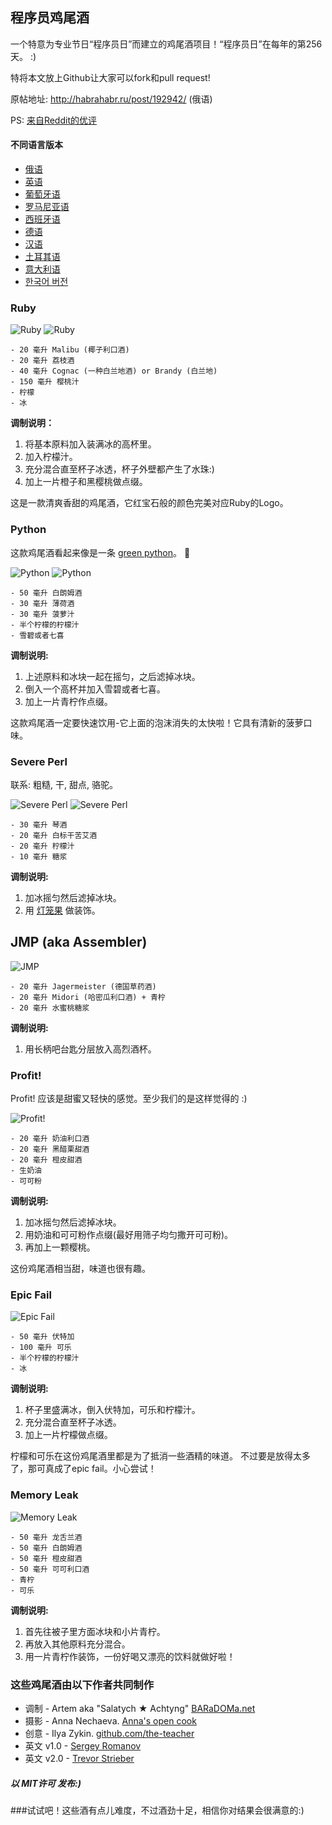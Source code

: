 ## 程序员鸡尾酒

一个特意为专业节日“程序员日”而建立的鸡尾酒项目！“程序员日”在每年的第256天。 :)

特将本文放上Github让大家可以fork和pull request!

原帖地址: http://habrahabr.ru/post/192942/ (俄语)

PS: [来自Reddit的优评](http://www.reddit.com/r/programming/comments/1m6n2g/cocktails_for_programmers/)

#### 不同语言版本

* [俄语](README.md)
* [英语](cocktails_for_programers.md)
* [葡萄牙语](coqueteis_para_programadores.md)
* [罗马尼亚语](cocktailuri_pentru_programatori.md)
* [西班牙语](cócteles_para_programadores.md)
* [德语](cocktails_fuer_programmierer.md)
* [汉语](程序员鸡尾酒.md)
* [土耳其语](programcılar_için_kokteyller.md)
* [意大利语](cocktails_per_programmatori.md)
* [한국어 버전](프로그래머를_위한_칵테일.md)

### Ruby

<img src="http://habr.habrastorage.org/post_images/d9a/b87/91d/d9ab8791dff93a03020fc96faf408c48.jpg" alt="Ruby" title="Ruby" />

<img src="http://habr.habrastorage.org/post_images/c50/c74/b1b/c50c74b1bad7a7a785c5055eaeb6a0aa.jpg" alt="Ruby" title="Ruby" />

```
- 20 毫升 Malibu (椰子利口酒)
- 20 毫升 荔枝酒
- 40 毫升 Cognac (一种白兰地酒) or Brandy (白兰地)
- 150 毫升 樱桃汁
- 柠檬
- 冰
```

**调制说明：**

1.  将基本原料加入装满冰的高杯里。
2.  加入柠檬汁。
3.  充分混合直至杯子冰透，杯子外壁都产生了水珠:)
4.  加上一片橙子和黑樱桃做点缀。

这是一款清爽香甜的鸡尾酒，它红宝石般的颜色完美对应Ruby的Logo。

### Python

这款鸡尾酒看起来像是一条 [green python](https://www.google.ru/search?q=green+python&ie=UTF-8&tbm=isch&source=og)。 :snake:

<img src="http://habr.habrastorage.org/post_images/a81/043/540/a81043540b546fe94fd3f8228c1be439.jpg" alt="Python" title="Python" />

<img src="http://habr.habrastorage.org/post_images/8b2/170/619/8b21706197f93ffde4f8f1d7cb9c444b.jpg" alt="Python" title="Python" />

```
- 50 毫升 白朗姆酒
- 30 毫升 薄荷酒
- 30 毫升 菠萝汁
- 半个柠檬的柠檬汁
- 雪碧或者七喜
```

**调制说明:**

1.  上述原料和冰块一起在摇匀，之后滤掉冰块。
2.  倒入一个高杯并加入雪碧或者七喜。
3.  加上一片青柠作点缀。

这款鸡尾酒一定要快速饮用-它上面的泡沫消失的太快啦！它具有清新的菠萝口味。

### Severe Perl

联系: 粗糙, 干, 甜点, 骆驼。

<img src="http://habr.habrastorage.org/post_images/122/4c2/773/1224c27737964d566311aae4fae37829.jpg" alt="Severe Perl" title="Severe Perl" />

<img src="http://habr.habrastorage.org/post_images/335/a14/7a8/335a147a8eff811aa6cf6470c84181bd.jpg" alt="Severe Perl" title="Severe Perl" />

```
- 30 毫升 琴酒
- 20 毫升 白标干苦艾酒
- 20 毫升 柠檬汁
- 10 毫升 糖浆
```

**调制说明:**

1.  加冰摇匀然后滤掉冰块。
2.  用 [灯笼果](http://zh.wikipedia.org/wiki/%E7%81%AF%E7%AC%BC%E6%9E%9C) 做装饰。

## JMP (aka Assembler)

<img src="http://habr.habrastorage.org/post_images/e40/2f5/004/e402f5004acdd7ad9f7d834fed1dc6f1.jpg" alt="JMP" title="JMP" />

```
- 20 毫升 Jagermeister (德国草药酒)
- 20 毫升 Midori (哈密瓜利口酒) + 青柠
- 20 毫升 水蜜桃糖浆
```

**调制说明:**

1.  用长柄吧台匙分层放入高烈酒杯。

### Profit!

Profit! 应该是甜蜜又轻快的感觉。至少我们的是这样觉得的 :)

<img src="http://habr.habrastorage.org/post_images/962/c3f/122/962c3f12264c8baf7c00d7f5c2322905.jpg" alt="Profit!" title="Profit!"/>

```
- 20 毫升 奶油利口酒
- 20 毫升 黑醋栗甜酒
- 20 毫升 橙皮甜酒
- 生奶油
- 可可粉
```

**调制说明:**

1.  加冰摇匀然后滤掉冰块。
2.  用奶油和可可粉作点缀(最好用筛子均匀撒开可可粉)。
3.  再加上一颗樱桃。

这份鸡尾酒相当甜，味道也很有趣。

### Epic Fail

<img src="http://habr.habrastorage.org/post_images/56f/3dc/235/56f3dc2353b0f845a3e8c29512f68dd7.jpg" alt="Epic Fail" title="Epic Fail" />

```
- 50 毫升 伏特加
- 100 毫升 可乐
- 半个柠檬的柠檬汁
- 冰
```

**调制说明:**

1.  杯子里盛满冰，倒入伏特加，可乐和柠檬汁。
2.  充分混合直至杯子冰透。
3.  加上一片柠檬做点缀。

柠檬和可乐在这份鸡尾酒里都是为了抵消一些酒精的味道。 不过要是放得太多了，那可真成了epic fail。小心尝试！

### Memory Leak

<img src="http://habr.habrastorage.org/post_images/6e8/159/0bf/6e81590bfa8295c4129415063b9ffde7.jpg" alt="Memory Leak" title="Memory Leak" />

```
- 50 毫升 龙舌兰酒
- 50 毫升 白朗姆酒
- 50 毫升 橙皮甜酒
- 50 毫升 可可利口酒
- 青柠
- 可乐
```

**调制说明:**

1.  首先往被子里方面冰块和小片青柠。
2.  再放入其他原料充分混合。
3.  用一片青柠作装饰，一份好喝又漂亮的饮料就做好啦！

### 这些鸡尾酒由以下作者共同制作

* 调制 - Artem aka "Salatych ★ Achtyng" [BARaDOMa.net](http://vk.com/baradomanet)
* 摄影 - Anna Nechaeva. [Anna's open cook](http://open-cook.ru)
* 创意 - Ilya Zykin. [github.com/the-teacher](https://github.com/the-teacher)
* 英文 v1.0 - [Sergey Romanov](https://github.com/srg-rmnv)
* 英文 v2.0 - [Trevor Strieber](https://github.com/TrevorS)

##### 以 MIT许可 发布:)


###试试吧！这些酒有点儿难度，不过酒劲十足，相信你对结果会很满意的:)

